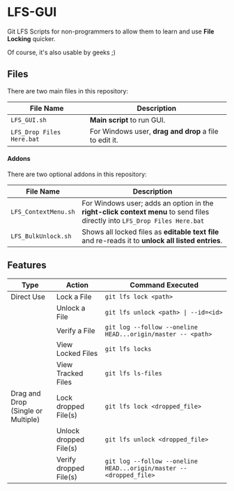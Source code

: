 # LFS-GUI
Git LFS Scripts for non-programmers to allow them to learn and use **File Locking** quicker.

Of course, it's also usable by geeks ;)

## Files
There are two main files in this repository:

File Name | Description
--- | ---
`LFS_GUI.sh` | **Main script** to run GUI.
`LFS_Drop Files Here.bat` | For Windows user, **drag and drop** a file to edit it.

#### Addons
There are two optional addons in this repository:

File Name | Description
--- | ---
`LFS_ContextMenu.sh` | For Windows user; adds an option in the **right-click context menu** to send files directly into `LFS_Drop Files Here.bat`
`LFS_BulkUnlock.sh` | Shows all locked files as **editable text file** and re-reads it to **unlock all listed entries**. 

## Features
| Type | Action | Command Executed |
| --- | --- | --- |
| Direct Use | Lock a File | `git lfs lock <path>` |
| | Unlock a File | `git lfs unlock <path> \| --id=<id>` |
| | Verify a File | `git log --follow --oneline HEAD...origin/master -- <path>` |
| | View Locked Files | `git lfs locks` |
| | View Tracked Files | `git lfs ls-files` |
| Drag and Drop<br>(Single or Multiple) | Lock dropped File(s) | `git lfs lock <dropped_file>` |
| | Unlock dropped File(s) | `git lfs unlock <dropped_file>` |
| | Verify dropped File(s) | `git log --follow --oneline HEAD...origin/master -- <dropped_file>` |
